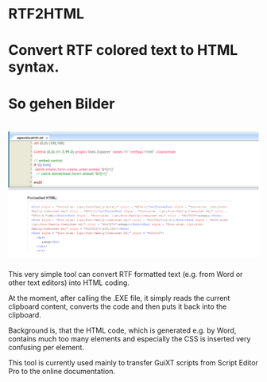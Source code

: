 # RTF2HTML
# Convert RTF colored text to HTML syntax. 

#   So gehen Bilder
# ![alt text](rtf2html_1.png)

This very simple tool can convert RTF formatted text (e.g. from Word or other text editors) into HTML coding.

At the moment, after calling the .EXE file, it simply reads the current clipboard content, converts the code and then puts it back into the clipboard.

Background is, that the HTML code, which is generated e.g. by Word, contains much too many elements and especially the CSS is inserted very confusing per element. 

This tool is currently used mainly to transfer GuiXT scripts from Script Editor Pro to the online documentation. 
